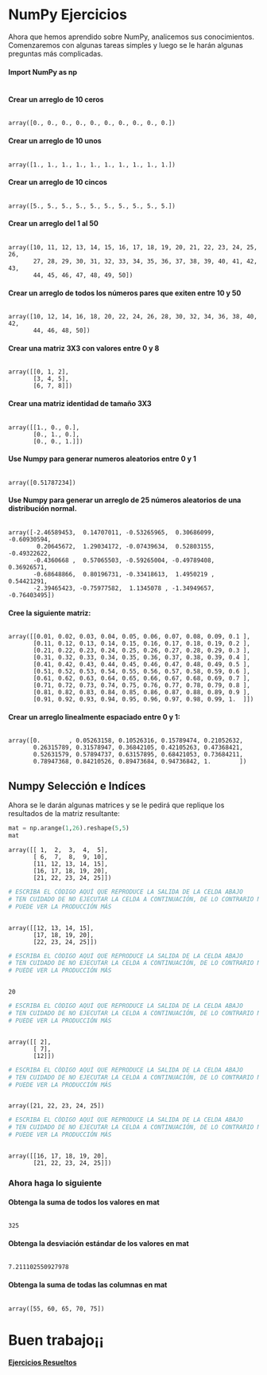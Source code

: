 # NumPy Ejercicios

Ahora que hemos aprendido sobre NumPy, analicemos sus conocimientos. Comenzaremos con algunas tareas simples y luego se le harán algunas preguntas más complicadas.

#### Import NumPy as np


```python

```

#### Crear un arreglo de 10 ceros 


```python

```




    array([0., 0., 0., 0., 0., 0., 0., 0., 0., 0.])



#### Crear un arreglo de 10 unos


```python

```




    array([1., 1., 1., 1., 1., 1., 1., 1., 1., 1.])



#### Crear un arreglo de 10 cincos


```python

```




    array([5., 5., 5., 5., 5., 5., 5., 5., 5., 5.])



#### Crear un arreglo del 1 al 50


```python

```




    array([10, 11, 12, 13, 14, 15, 16, 17, 18, 19, 20, 21, 22, 23, 24, 25, 26,
           27, 28, 29, 30, 31, 32, 33, 34, 35, 36, 37, 38, 39, 40, 41, 42, 43,
           44, 45, 46, 47, 48, 49, 50])



#### Crear un arreglo de todos los números pares que exiten entre 10 y 50


```python

```




    array([10, 12, 14, 16, 18, 20, 22, 24, 26, 28, 30, 32, 34, 36, 38, 40, 42,
           44, 46, 48, 50])



#### Crear una matriz 3X3 con valores entre 0 y 8


```python

```




    array([[0, 1, 2],
           [3, 4, 5],
           [6, 7, 8]])



#### Crear una matriz identidad de tamaño 3X3


```python

```




    array([[1., 0., 0.],
           [0., 1., 0.],
           [0., 0., 1.]])



#### Use Numpy para generar numeros aleatorios entre 0 y 1


```python

```




    array([0.51787234])



#### Use Numpy para generar un arreglo de 25 números aleatorios de una distribución normal.


```python

```




    array([-2.46589453,  0.14707011, -0.53265965,  0.30686099, -0.60930594,
            0.20645672,  1.29034172, -0.07439634,  0.52803155, -0.49322622,
           -0.4360668 ,  0.57065503, -0.59265004, -0.49789408,  0.36926571,
           -0.68648866,  0.80196731, -0.33418613,  1.4950219 ,  0.54421291,
           -2.39465423, -0.75977582,  1.1345078 , -1.34949657, -0.76403495])



#### Cree la siguiente matriz:


```python

```




    array([[0.01, 0.02, 0.03, 0.04, 0.05, 0.06, 0.07, 0.08, 0.09, 0.1 ],
           [0.11, 0.12, 0.13, 0.14, 0.15, 0.16, 0.17, 0.18, 0.19, 0.2 ],
           [0.21, 0.22, 0.23, 0.24, 0.25, 0.26, 0.27, 0.28, 0.29, 0.3 ],
           [0.31, 0.32, 0.33, 0.34, 0.35, 0.36, 0.37, 0.38, 0.39, 0.4 ],
           [0.41, 0.42, 0.43, 0.44, 0.45, 0.46, 0.47, 0.48, 0.49, 0.5 ],
           [0.51, 0.52, 0.53, 0.54, 0.55, 0.56, 0.57, 0.58, 0.59, 0.6 ],
           [0.61, 0.62, 0.63, 0.64, 0.65, 0.66, 0.67, 0.68, 0.69, 0.7 ],
           [0.71, 0.72, 0.73, 0.74, 0.75, 0.76, 0.77, 0.78, 0.79, 0.8 ],
           [0.81, 0.82, 0.83, 0.84, 0.85, 0.86, 0.87, 0.88, 0.89, 0.9 ],
           [0.91, 0.92, 0.93, 0.94, 0.95, 0.96, 0.97, 0.98, 0.99, 1.  ]])



#### Crear un arreglo linealmente espaciado entre 0 y 1:


```python

```




    array([0.        , 0.05263158, 0.10526316, 0.15789474, 0.21052632,
           0.26315789, 0.31578947, 0.36842105, 0.42105263, 0.47368421,
           0.52631579, 0.57894737, 0.63157895, 0.68421053, 0.73684211,
           0.78947368, 0.84210526, 0.89473684, 0.94736842, 1.        ])



## Numpy Selección e Indíces
Ahora se le darán algunas matrices y se le pedirá que replique los resultados de la matriz resultante:


```python
mat = np.arange(1,26).reshape(5,5)
mat
```




    array([[ 1,  2,  3,  4,  5],
           [ 6,  7,  8,  9, 10],
           [11, 12, 13, 14, 15],
           [16, 17, 18, 19, 20],
           [21, 22, 23, 24, 25]])




```python
# ESCRIBA EL CÓDIGO AQUÍ QUE REPRODUCE LA SALIDA DE LA CELDA ABAJO
# TEN CUIDADO DE NO EJECUTAR LA CELDA A CONTINUACIÓN, DE LO CONTRARIO NO
# PUEDE VER LA PRODUCCIÓN MÁS
```


```python

```




    array([[12, 13, 14, 15],
           [17, 18, 19, 20],
           [22, 23, 24, 25]])




```python
# ESCRIBA EL CÓDIGO AQUÍ QUE REPRODUCE LA SALIDA DE LA CELDA ABAJO
# TEN CUIDADO DE NO EJECUTAR LA CELDA A CONTINUACIÓN, DE LO CONTRARIO NO
# PUEDE VER LA PRODUCCIÓN MÁS
```


```python

```




    20




```python
# ESCRIBA EL CÓDIGO AQUÍ QUE REPRODUCE LA SALIDA DE LA CELDA ABAJO
# TEN CUIDADO DE NO EJECUTAR LA CELDA A CONTINUACIÓN, DE LO CONTRARIO NO
# PUEDE VER LA PRODUCCIÓN MÁS
```


```python

```




    array([[ 2],
           [ 7],
           [12]])




```python
# ESCRIBA EL CÓDIGO AQUÍ QUE REPRODUCE LA SALIDA DE LA CELDA ABAJO
# TEN CUIDADO DE NO EJECUTAR LA CELDA A CONTINUACIÓN, DE LO CONTRARIO NO
# PUEDE VER LA PRODUCCIÓN MÁS
```


```python

```




    array([21, 22, 23, 24, 25])




```python
# ESCRIBA EL CÓDIGO AQUÍ QUE REPRODUCE LA SALIDA DE LA CELDA ABAJO
# TEN CUIDADO DE NO EJECUTAR LA CELDA A CONTINUACIÓN, DE LO CONTRARIO NO
# PUEDE VER LA PRODUCCIÓN MÁS
```


```python

```




    array([[16, 17, 18, 19, 20],
           [21, 22, 23, 24, 25]])



### Ahora haga lo siguiente

#### Obtenga la suma de todos los valores en mat


```python

```




    325



#### Obtenga la desviación estándar de los valores en mat


```python

```




    7.211102550927978



#### Obtenga la suma de todas las columnas en mat


```python

```




    array([55, 60, 65, 70, 75])



# Buen trabajo¡¡

   
[**Ejercicios Resueltos**](Numpy%20Ejercicios%20-%20Soluci%C3%B3n.md)    
 

